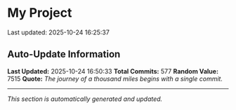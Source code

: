 # My Project


Last updated: 2025-10-24 16:25:37








































































































































































































































































































































































































































































































































































































































































































































































































































































































































































































## Auto-Update Information

**Last Updated:** 2025-10-24 16:50:33
**Total Commits:** 577
**Random Value:** 7515
**Quote:** _The journey of a thousand miles begins with a single commit._

---
_This section is automatically generated and updated._